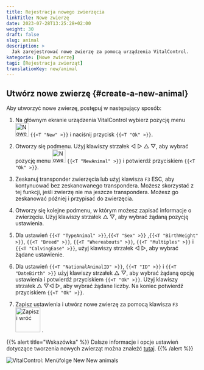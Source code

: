 ```yaml
---
title: Rejestracja nowego zwierzęcia
linkTitle: Nowe zwierzę
date: 2023-07-28T13:25:28+02:00
weight: 30
draft: false
slug: animal
description: >
  Jak zarejestrować nowe zwierzę za pomocą urządzenia VitalControl.
kategorie: [Nowe zwierzę]
tagi: [Rejestracja zwierząt]
translationKey: new/animal
---
```

## Utwórz nowe zwierzę {#create-a-new-animal}

Aby utworzyć nowe zwierzę, postępuj w następujący sposób:

1. Na głównym ekranie urządzenia VitalControl wybierz pozycję menu <img src="/icons/main/new-animal.svg" width="35" align="bottom" alt="Nowe zwierzę" /> `{{<T "New" >}}` i naciśnij przycisk `{{<T "Ok" >}}`.

2. Otworzy się podmenu. Użyj klawiszy strzałek ◁ ▷ △ ▽, aby wybrać pozycję menu <img src="/icons/main/new-animal.svg" width="35" align="bottom" alt="Nowe zwierzę" /> `{{<T "NewAnimal" >}}` i potwierdź przyciskiem `{{<T "Ok" >}}`.

3. Zeskanuj transponder zwierzęcia lub użyj klawisza `F3` ESC, aby kontynuować bez zeskanowanego transpondera. Możesz skorzystać z tej funkcji, jeśli zwierzę nie ma jeszcze transpondera. Możesz go zeskanować później i przypisać do zwierzęcia.

4. Otworzy się kolejne podmenu, w którym możesz zapisać informacje o zwierzęciu. Użyj klawiszy strzałek △ ▽, aby wybrać żądaną pozycję ustawienia.

5. Dla ustawień `{{<T "TypeAnimal" >}}`,`{{<T "Sex" >}}` ,`{{<T "BirthWeight" >}}`, `{{<T "Breed" >}}`, `{{<T "Whereabouts" >}}`, `{{<T "Multiples" >}}` i `{{<T "CalvingEase" >}}`, użyj klawiszy strzałek ◁ ▷, aby wybrać żądane ustawienie.

6. Dla ustawień `{{<T "NationalAnimalID" >}}`, `{{<T "ID" >}}` i `{{<T "DateBirth" >}}` użyj klawiszy strzałek △ ▽, aby wybrać żądaną opcję ustawienia i potwierdź przyciskiem `{{<T "Ok" >}}`. Użyj klawiszy strzałek △ ▽◁ ▷, aby wybrać żądane liczby. Na koniec potwierdź przyciskiem `{{<T "Ok" >}}`.

7. Zapisz ustawienia i utwórz nowe zwierzę za pomocą klawisza `F3` &nbsp;<img src="/icons/footer/save_exit.svg" width="65" align="bottom" alt="Zapisz i wróć" />&nbsp;.

{{% alert title="Wskazówka" %}}
Dalsze informacje i opcje ustawień dotyczące tworzenia nowych zwierząt można znaleźć [tutaj](../../settings/animal-registration/).
{{% /alert %}}


   ![VitalControl: Menüfolge New New animals](../images/new.png "Utwórz nowe zwierzę")
